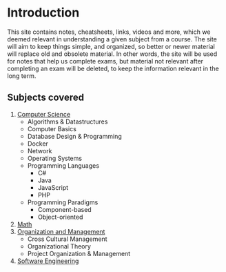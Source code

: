 # Introduction

This site contains notes, cheatsheets, links, videos and more, which we deemed relevant in understanding a given subject from a course. The site will aim to keep things simple, and organized, so better or newer material will replace old and obsolete material. In other words, the site will be used for notes that help us complete exams, but material not relevant after completing an exam will be deleted, to keep the information relevant in the long term.

## Subjects covered

1. [Computer Science](computer-science/index.md)
    - Algorithms & Datastructures
    - Computer Basics
    - Database Design & Programming
    - Docker
    - Network
    - Operating Systems
    - Programming Languages
      - C#
      - Java
      - JavaScript
      - PHP
    - Programming Paradigms
      - Component-based
      - Object-oriented
2. [Math](math/index.md)
3. [Organization and Management](organization-and-management/index.md)
    - Cross Cultural Management
    - Organizational Theory
    - Project Organization & Management
4. [Software Engineering](software-engineering/index.md)
